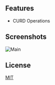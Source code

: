 ## Features
- CURD Operations

## Screenshots
![Main](https://i.imgur.com/45Xvw1X.png)

## License
[MIT](https://opensource.org/license/mit/)
